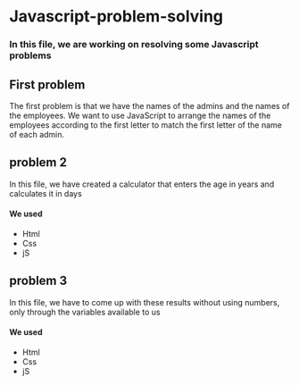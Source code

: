 # Javascript-problem-solving
<h3>In this file, we are working on resolving some Javascript problems</h3>

<h2>First problem</h2>
<p>The first problem is that we have the names of the admins and the names of the employees. We want to use JavaScript to arrange the names of the employees according to the first letter to match the first letter of the name of each admin.</p>


<h2>problem 2</h2>
<p>In this file, we have created a calculator that enters the age in years and calculates it in days</p>
<h4>We used</h4>
<ul>
  <li>Html</li>
  <li>Css</li>
  <li>jS</li>
</ul>


<h2>problem 3</h2>
<p>In this file, we have to come up with these results without using numbers, only through the variables available to us</p>
<h4>We used</h4>
<ul>
  <li>Html</li>
  <li>Css</li>
  <li>jS</li>
</ul>




